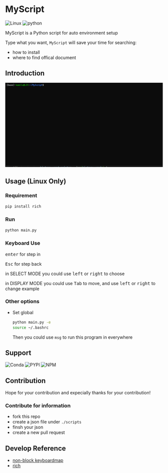 # MyScript

![Linux](https://img.shields.io/badge/Linux-FCC624?style=for-the-badge&logo=linux&logoColor=black)
![python](https://img.shields.io/badge/Python-FFD43B?style=for-the-badge&logo=python&logoColor=blue)

MyScript is a Python script for auto environment setup

Type what you want, `MyScript` will save your time for searching:

- how to install
- where to find offical document

## Introduction

![intro](doc/intro.gif)

## Usage (Linux Only)

### Requirement

```bash
pip install rich
```

### Run

```bash
python main.py
```

### Keyboard Use

<kbd>enter</kbd> for step in

<kbd>Esc</kbd> for step back

in SELECT MODE you could use <kbd>left</kbd> or <kbd>right</kbd> to choose

in DISPLAY MODE you could use <kbd>Tab</kbd> to move, and use <kbd>left</kbd> or <kbd>right</kbd> to change example

### Other options

- Set global

  ```bash
  python main.py -e
  source ~/.bashrc
  ```

  Then you could use `msg` to run this program in everywhere

## Support

![Conda](https://img.shields.io/badge/conda-342B029.svg?&style=for-the-badge&logo=anaconda&logoColor=white)
![PYPI](https://img.shields.io/badge/pypi-3775A9?style=for-the-badge&logo=pypi&logoColor=white)
![NPM](https://img.shields.io/badge/npm-CB3837?style=for-the-badge&logo=npm&logoColor=white)

## Contribution

Hope for your contribution and expecially thanks for your contribution!

### Contribute for information

- fork this repo
- create a json file under `./scripts`
- finsh your json
- create a new pull request

## Develop Reference

- [non-block keyboardmap](https://github.com/luzhixing12345/keyboardmap)
- [rich](https://github.com/Textualize/rich)